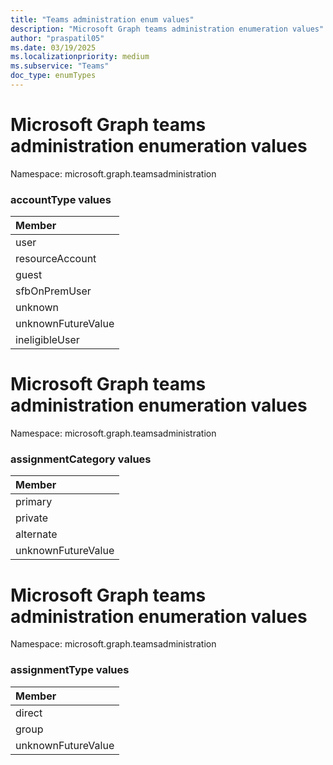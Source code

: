 ```yaml
---
title: "Teams administration enum values"
description: "Microsoft Graph teams administration enumeration values"
author: "praspatil05"
ms.date: 03/19/2025
ms.localizationpriority: medium
ms.subservice: "Teams"
doc_type: enumTypes
---
```


# Microsoft Graph teams administration enumeration values

Namespace: microsoft.graph.teamsadministration

### accountType values 



|Member|
|:---|
|user|
|resourceAccount|
|guest|
|sfbOnPremUser|
|unknown|
|unknownFutureValue|
|ineligibleUser|

# Microsoft Graph teams administration enumeration values

Namespace: microsoft.graph.teamsadministration

### assignmentCategory values 



|Member|
|:---|
|primary|
|private|
|alternate|
|unknownFutureValue|

# Microsoft Graph teams administration enumeration values

Namespace: microsoft.graph.teamsadministration

### assignmentType values 



|Member|
|:---|
|direct|
|group|
|unknownFutureValue|

<!-- {
  "type": "#page.annotation",
  "namespace": "microsoft.graph.teamsadministration"
}
-->
